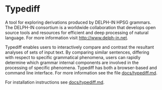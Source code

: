 Typediff
========

A tool for exploring derivations produced by DELPH-IN HPSG grammars.
The DELPH-IN consortium is a worldwide collaboration that develops
open source tools and resources for efficient and deep processing of
natural language.  For more information visit http://www.delph-in.net.

Typediff enables users to interactively compare and contrast the
resultant analyses of sets of input text. By comparing similar
sentences, differing with respect to specific grammatical phenomena,
users can rapidly determine which grammar internal components are
involved in the processing of specific phenomena.  Typediff has both a
browser-based and command line interface. For more information see
the file [docs/typediff.md](docs/typediff.md).

For installation instructions see
[docs/typediff.md](docs/typediff.md).
